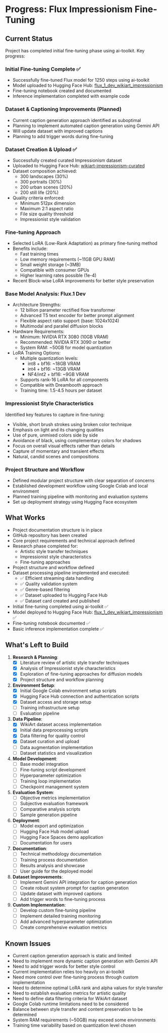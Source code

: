 # Progress: Flux Impressionism Fine-Tuning

## Current Status
Project has completed initial fine-tuning phase using ai-toolkit. Key progress:

### Initial Fine-tuning Complete ✅
- Successfully fine-tuned Flux model for 1250 steps using ai-toolkit
- Model uploaded to Hugging Face Hub: [flux_1_dev_wikiart_impressionism](https://huggingface.co/dolphinium/flux_1_dev_wikiart_impressionism)
- Fine-tuning notebook created and documented
- Inference implementation completed with example code

### Dataset & Captioning Improvements (Planned)
- Current caption generation approach identified as suboptimal
- Planning to implement automated caption generation using Gemini API
- Will update dataset with improved captions
- Planning to add trigger words during fine-tuning

### Dataset Creation & Upload ✅
- Successfully created curated Impressionism dataset
- Uploaded to Hugging Face Hub: [wikiart-impressionism-curated](https://huggingface.co/datasets/dolphinium/wikiart-impressionism-curated)
- Dataset composition achieved:
  - 300 landscapes (30%)
  - 300 portraits (30%)
  - 200 urban scenes (20%)
  - 200 still life (20%)
- Quality criteria enforced:
  - Minimum 512px dimension
  - Maximum 2:1 aspect ratio
  - File size quality threshold
  - Impressionist style validation

### Fine-tuning Approach
- Selected LoRA (Low-Rank Adaptation) as primary fine-tuning method
- Benefits include:
  - Fast training times
  - Low memory requirements (~11GB GPU RAM)
  - Small weight storage (~3MB)
  - Compatible with consumer GPUs
  - Higher learning rates possible (1e-4)
- Recent Block-wise LoRA improvements for better style preservation

### Base Model Analysis: Flux.1 Dev
- Architecture Strengths:
  - 12 billion parameter rectified flow transformer
  - Advanced T5 text encoder for better prompt alignment
  - Flexible aspect ratio support (base: 1024x1024)
  - Multimodal and parallel diffusion blocks
- Hardware Requirements:
  - Minimum: NVIDIA RTX 3080 (10GB VRAM)
  - Recommended: NVIDIA RTX 3090 or better
  - System RAM: ~50GB for model quantization
- LoRA Training Options:
  - Multiple quantization levels:
    - int8 + bf16: ~18GB VRAM
    - int4 + bf16: ~13GB VRAM
    - NF4/int2 + bf16: ~9GB VRAM
  - Supports rank-16 LoRA for all components
  - Compatible with Dreambooth approach
  - Training time: 1.5-4.5 hours per dataset

### Impressionist Style Characteristics
Identified key features to capture in fine-tuning:
- Visible, short brush strokes using broken color technique
- Emphasis on light and its changing qualities
- Use of pure, unmixed colors side by side
- Avoidance of black, using complementary colors for shadows
- Focus on overall visual effects rather than details
- Capture of momentary and transient effects
- Natural, candid scenes and compositions

### Project Structure and Workflow
- Defined modular project structure with clear separation of concerns
- Established development workflow using Google Colab and local environment
- Planned training pipeline with monitoring and evaluation systems
- Set up deployment strategy using Hugging Face ecosystem

## What Works
- Project documentation structure is in place
- GitHub repository has been created
- Core project requirements and technical approach defined
- Research phase completed for:
  - Artistic style transfer techniques
  - Impressionist style characteristics
  - Fine-tuning approaches
- Project structure and workflow defined
- Dataset processing pipeline implemented and executed:
  - ✅ Efficient streaming data handling
  - ✅ Quality validation system
  - ✅ Genre-based filtering
  - ✅ Dataset uploaded to Hugging Face Hub
  - ✅ Dataset card created and published
- Initial fine-tuning completed using ai-toolkit ✅
- Model deployed to Hugging Face Hub: [flux_1_dev_wikiart_impressionism](https://huggingface.co/dolphinium/flux_1_dev_wikiart_impressionism) ✅
- Fine-tuning notebook documented ✅
- Basic inference implementation complete ✅

## What's Left to Build
1. **Research & Planning**:
   - [x] Literature review of artistic style transfer techniques
   - [x] Analysis of Impressionist style characteristics
   - [x] Exploration of fine-tuning approaches for diffusion models
   - [x] Project structure and workflow planning

2. **Environment Setup**:
   - [x] Initial Google Colab environment setup scripts
   - [x] Hugging Face Hub connection and authentication scripts
   - [x] Dataset access and storage setup
   - [ ] Training infrastructure setup
   - [ ] Evaluation pipeline

3. **Data Pipeline**:
   - [x] WikiArt dataset access implementation
   - [x] Initial data preprocessing scripts
   - [x] Data filtering for quality control
   - [x] Dataset curation and upload
   - [ ] Data augmentation implementation
   - [ ] Dataset statistics and visualization

4. **Model Development**:
   - [ ] Base model integration
   - [ ] Fine-tuning script development
   - [ ] Hyperparameter optimization
   - [ ] Training loop implementation
   - [ ] Checkpoint management system

5. **Evaluation System**:
   - [ ] Objective metrics implementation
   - [ ] Subjective evaluation framework
   - [ ] Comparative analysis scripts
   - [ ] Sample generation pipeline

6. **Deployment**:
   - [ ] Model export and optimization
   - [ ] Hugging Face Hub model upload
   - [ ] Hugging Face Spaces demo application
   - [ ] Documentation for users

7. **Documentation**:
   - [ ] Technical methodology documentation
   - [ ] Training process documentation
   - [ ] Results analysis and showcase
   - [ ] User guide for the deployed model

1. **Dataset Improvements**:
   - [ ] Implement Gemini API integration for caption generation
   - [ ] Create robust system prompt for caption generation
   - [ ] Update dataset with improved captions
   - [ ] Add trigger words to fine-tuning process

2. **Custom Implementation**:
   - [ ] Develop custom fine-tuning pipeline
   - [ ] Implement detailed training monitoring
   - [ ] Add advanced hyperparameter optimization
   - [ ] Create comprehensive evaluation metrics

## Known Issues
- Current caption generation approach is static and limited
- Need to implement more dynamic caption generation with Gemini API
- Need to add trigger words for better style control
- Current implementation relies too heavily on ai-toolkit
- Need more control over fine-tuning process through custom implementation
- Need to determine optimal LoRA rank and alpha values for style transfer
- Need to establish evaluation metrics for artistic quality
- Need to define data filtering criteria for WikiArt dataset
- Google Colab runtime limitations need to be considered
- Balance between style transfer and content preservation to be determined
- System RAM requirements (~50GB) may exceed some environments
- Training time variability based on quantization level chosen 